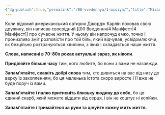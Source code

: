 ```yaml
---
{"dg-publish":true,"permalink":"/00-vvedennya/1-misiya/","title":"Місія","noteIcon":""}
---
```


Коли відомий американський сатирик Джордж Карлін поховав свою дружину, він написав своєрідний [[00 Введення/4 Маніфест\|4 Маніфест]] про сучасне життя. У ньому він напрочуд ємко, точно і пронизливо зміг розповісти про той біль, який відчував, усвідомлюючи, як безцільно розтрачуються хвилини, з яких і складається наше життя.

**Слова, написані в 70-80х роках актуальні зараз, як ніколи.**

**Приділяйте більше часу** тим, кого любите, бо вони з вами не назавжди.

**Запам'ятайте, скажіть добрі слова** тим, хто дивиться на вас від низу до верху із захопленням, бо ця маленька істота скоро виросте і її вже не буде поруч із вами.

**Запам'ятайте і палко притисніть близьку людину до себе,** бо це єдиний скарб, який можете віддати від серця, і він не коштує ні копійки.

**Запам'ятайте і тримайтеся за руки та цінуйте кожну мить життя.**